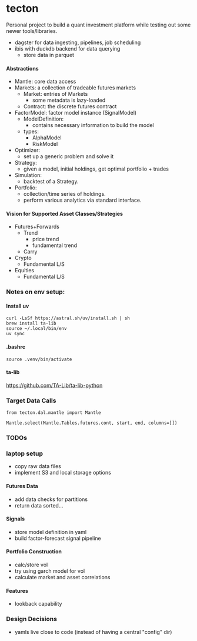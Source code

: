 # tecton
Personal project to build a quant investment platform while testing out some newer tools/libraries.
- dagster for data ingesting, pipelines, job scheduling
- ibis with duckdb backend for data querying
    - store data in parquet


#### Abstractions
- Mantle: core data access
- Markets: a collection of tradeable futures markets
    - Market: entries of Markets
        - some metadata is lazy-loaded
    - Contract: the discrete futures contract
- FactorModel: factor model instance (SignalModel)
    - ModelDefinition:
        - contains necessary information to build the model
    - types:
        - AlphaModel
        - RiskModel
- Optimizer: 
    - set up a generic problem and solve it
- Strategy:
    - given a model, initial holdings, get optimal portfolio + trades
- Simulation:
    - backtest of a Strategy.
- Portfolio:
    - collection/time series of holdings.
    - perform various analytics via standard interface.

#### Vision for Supported Asset Classes/Strategies
- Futures+Forwards
    - Trend
        - price trend
        - fundamental trend
    - Carry
- Crypto
    - Fundamental L/S
- Equities
    - Fundamental L/S

### Notes on env setup:

#### Install uv

```
curl -LsSf https://astral.sh/uv/install.sh | sh
brew install ta-lib
source ~/.local/bin/env
uv sync
```

#### .bashrc
```
source .venv/bin/activate
```

#### ta-lib
https://github.com/TA-Lib/ta-lib-python

### Target Data Calls

```
from tecton.dal.mantle import Mantle

Mantle.select(Mantle.Tables.futures.cont, start, end, columns=[])

```

### TODOs
### laptop setup
- copy raw data files
- implement S3 and local storage options


#### Futures Data
- add data checks for partitions
- return data sorted...

#### Signals
- store model definition in yaml
- build factor-forecast signal pipeline

#### Portfolio Construction
- calc/store vol
- try using garch model for vol
- calculate market and asset correlations

#### Features
- lookback capability

### Design Decisions
- yamls live close to code (instead of having a central "config" dir)